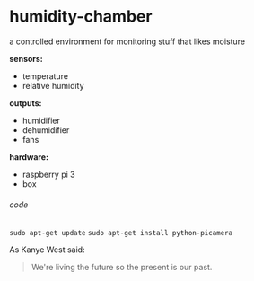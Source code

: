 humidity-chamber
===========

a controlled environment for monitoring stuff that likes moisture

__sensors:__
* temperature
* relative humidity

__outputs:__
* humidifier
* dehumidifier
* fans

__hardware:__
* raspberry pi 3
* box


###### code

```sudo apt-get update```
```sudo apt-get install python-picamera```


As Kanye West said:
> We're living the future so
> the present is our past.
